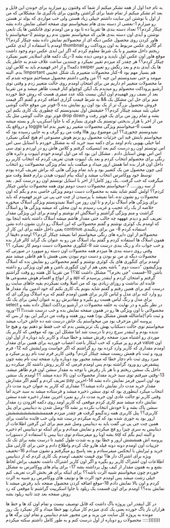 به نام خدا
اول از همه تشکر میکنم از شما که وقتتون رو میزارید برای خوندن این فایل و بعد ام تشکر میکنم از تمام شما برای گزاشتن وقتتون برای یادگیری ما.
مشکلاتی که من از اول با نوشتن این سایت داشتم خییلی زیاد هستن ولی خب مواردی که بولد تر هستن رو میزارم
1-بعضی از دسته بندی هام نمیخواستم توی صفحه اصلی نمایش داده بشه چیکار کردم؟؟
تعداد دسته بندی ها تقریبا ده تا بود و من اومدم توی فانکشن ها یک تابعی نوشتن و آیدی اون دسته بندی هایی که میخواستم نشون ندم رو نوشتم
2-میخواستم با هاور کردن روی محصول عکس دیگه ای از محصولاتم نمایش داده بشه چیکار کردم؟؟
اومدم با استفاده از آیدی عکس thumbnail  ام گالری عکس مربوط به اون پروداکت رو ریختم داخل متغییر و با یک شرط معلوم کردم که اگر این ایدی عکس دوم وجود داشت موقع هاور اون عکس اول ناپدید و دومی دیده بشه
3-رنگ دکمه های اسلایدر تغییر نمیکرد چیکار کردم؟؟
هر چقدر کد میزدم تغییر نمیکرد و چننندین ساعت علاف شدم به خاطر یک دکمه!! و از اخر فهمیدم باید به کلاس اون swiper ها یک آیدی بدم و بعد رنگش رو تغییر بدم. البته !important هم بسیار مهم بود
4-کنار محصولات متغییرم یک شکل عجیبی میومد و حتی نمیدونستم این چیه ؟؟
من وقتی داشتم محصول میساختم متوجه شدم که ما محصولات متغییر ام داریم من برای امتحان اومدم روی حالت متغییر زدم و وقتی توی آرشیو پروداکت محصولم رو میدیدم یک آیکن کوچولو کنار قیمت ظاهر میشد و من تقریبا بعد از نصف روز فهمیدم اون آیکن نیست بلکه عدد صفری هست که روش خط خورده منم برای حل این مشکل یک && به شرط قیمت گزاری اضافه کردم و گفتم اگر قیمت فروش محصول بزرگ تر از یک بود اون رو نمایش بده
5-فوتر من موقع حالت گوشی خیلی بلند میشد چیکار کردم؟؟
حقیقتش اول نمیدونستم که چطوری یک کاری بکنم این فوتر توی حالت گوشی مثل یک drop down  بشه و تمام روز من برای یک فوتر رفت و من از اخر با هزار بدبختی تونستم یک فوتری بسازم که با جاوا اسکریپ باز و بسته میشه و درواقع یک toggle  هست
6-میخواستم ویژگی محصولات متغییر رو تغییر بدم اما نمیدونستم چجوری؟؟
این موضوع روز هااا وقت من رو گرف و به جایی رسیده بود که میخواستم بابتش قید این جزئیات محصول رو بزنم هوش مصنوعی ام هیچ کمکی نمیکرد اما خیلی یهویی یادم اومد برای دکمه سبد خرید که به مشکل خوردم با استایل سی اس اس تونستم اون رو درست کنم بعد اینسپکت گرفتم و کلاس هاش رو در اوردم و توی سی اس اس بهش استایل دادم . مشکل این بود که من اول اومدم خودم اینپوت و دایره های رنگی برای محصولم انتخاب کردم و بعد یک اینپوت هیدن تعریف کردم که انتخاب کاربر رو داخل اون قرار بده اما همش ارور میداد و میگفت باید تمام ویژگی محصولاتت رو انتخاب کنی چون محصول من یک کتغییر بود و باید تمام ویژگی هایی که براش تعریف کرده بودم توسط خود ووکامرس انتخاب میشد و اینکه بیام اینپوت هیدن بزارم فقط وقت منو میگرفت که خب گرفت...یک روز کامل! از اخر با استایل تونستم اون رو درست کنم . بعد از سه روز.....
7-میخواستم محصولات دست دومم توی همه محصولات نباشن چیکار کردم؟؟
اولش گفتم شاید بشه به محصولات دست دومم ویژگی خاصی بدم و بگم که اون محصولات رو نشون نده..اما نمیشد با پرسیدن از چت جی پی تی عزیز فهمیدم که باید برای ویژگی هام اسلاگ بزارم و تا اون روز من اصلا نمیدونستم ویژگی اسلاگ میخوره خلاصه از یک راه عجیب و غریب رسیدم به اون محلی که میشه ویژگی ها رو اسلاگ گزاشت و منم ویژگی گزاشتم و اسلاگش ام نوشتم و اومدم برای این ویژگی مقدار تعریف کنم و دیدم عهههه چه جالب حتی مقدار هاشم میشه اسلاگ داشته باشه اینجا بود که اومدم یک کوئری نوشتم و گفتم محصولاتی که این اسلاگ رو دارن نشون داده نشن یعنی داخل حلقه برای این کار از continue  استفاده کردم
8- من برای رنگبندی محصولاتم از اون دایره های رنگی میخواستم اما نمیشد چیکار کردم؟؟
اومدم دقیقا از همون اسلاگ ها استفاده کردم و گفتم بیاد اسلاگ من رو به عنوان بک گراند کالر قرار بده و خب جواب داد و رنگ بندی درست شد
9-کتگوری محصولات دست دومم کار نمیکرد ؟؟
وقتی روی دسته بندی ها میزدم همه محصولات اون دسته رو میوورد در صورتی که محصولات دیگه ی من نو بودن و دست دوم نبودن یعنی همش با هم قاطی میشد منم اومدم برای کتگوری های یک کوئری نوشتم و گفتم محصولاتی رو نمایش بده که اسلاگ ویژگیشون "دست دوم " باشه یعنی هم از اون کتگوری باشن و هم اون ویژگی رو داشته باشن
10-قسمت "چی بخرم؟" مشکل داشت کلا؟؟ 
من تقریبا کل هفته رو وقت گزاشتم و از انواع و اقسام هوش مصنوعی ها api گرفتم و امتحان کردم و اینقدر پرسیدم که فایده ای نداشت و روزای زیادی بود که من اصلا وقت نمیکردم بقیه جاهای سایت رو درست کنم برای همین رفتم و گفتم شاید بتونم یک کاری بکنم که خود ادمین بیاد مقدار ها رو وارد کنه برای مدل و لباس کاربر برای همین اومدم گفتم که بره اسلاگ ویژگی ای که برای مدل و رنگ لباس هست رو بگیره و مقادیرش رو به عنوان آپشن برای یک تگ select  در نظر بگیره و در نهایت به حلقه محصولات در آرشیو پرداکت انتقال داده بشه و محصولاتی با اون ویژگی ها رو در همون صفحه نمایش بده و خب درست شددد!!
11-ورود و ثبت نام؟(ماشالله همش مشکل بود)
همه روز  هفته  و وقت من درگیر این بود از بس که پروسه اش مزخرف بود من میخواستم یک جاش درست شه ده جاش خراب میشد میخواستم توی حالت دسکتاپ بهش یک ترنزیشنی بدم که خب فقط تو ذهنم بود و هیچ جا ندیده بودم و اینقدر سرچ زدم تا درست شد اما مشکل این بود که موقعی که کاربر یک موردی رو اشتباه میزد صفحه رفرش میشد و خطا میداد و کاربر باید دوباره از اول اون فرم رو پر میکرد که خب اینکار باعث اعصاب خوردیه برای همین برای مقدار value اون اومدم مقداری که کاربر وارد کرده بود رو گزاشتم که اگر خواست ویرایشش کنه
12- فرم ورود و ثبت نام همش ریست میشد چیکار کردم؟
وقتی کاربر فرم ثبت نام رو پر میکرد و میزد روی ثبت نام دچار خطا  که میشد مجبور بود دوباره وارد صفحه ثبت نام بشه چون پیشفرض رو ورود گزاشته بودم پس اومدم فرمی که کاربر روش داشته کار میکرده رو داخل یک سشن ریختم و با هر بار رفرش با توجه به مقدار سشن اون فرم ظاهر میشد.
13-وقتی میرفتم توی سبد خرید مقدار محصولات اون بالا دیده میشد ؟؟
اومدم یک سشن تعریف کردم و گفتم اگر مقدارش pay بود اون اسپن قرمز نمایش داده نشه
14-اخرین مقدار خرید مدت دار نمایش داده میشد؟؟
مقداری که کاربر به عنوان خرید مدت دار انتخاب میکرد اینطوری بود که توی سشن ذخیره میشد و فرستاده میشد به سبد خرید اما وقتی کاربر تو حالت عادی اون خرید مدت دار رو نمیزد اخرین مقدار ذخیره شده سشن نمایش داده میشد منم کاری کردم موقعی که کاربر اومد روی دکمه افزودن زد مقدار سشن پاک بشه و تا خودش انتخاب نکرده پر نشه
15-وصل شدن به دیتابیس برای پنل کاربری؟؟
پنل کاربری همه زندگیمو گرفت هر چقدر میزدم همممششششششششش ارور بود یه جوری شده بود که گریه میکردم درست شه ولی خب فایده نداشت برای همین چت جی پی تی گفت باید به دیتابیس وصل شم منم برای این گرفتن اطلاعات از دیتابیس یه سری چیزا رو فچ میکردم و نمایش میدادم و برای اینکه تو دیتابیس ام ذخیره بشه اونا رو میفرستادم توی دیتا بیس با استفاده از دستورات sql و البته اینم بگم که پروسه اش همششش ارور و خطا بود و به شدت طول کشید تا درست بشه برای تک تک جزییات اون اومدم دونه دونه فیلد هارو چک کردم واطلاع دادم و حتی برای کارایی مثل خرید و ئیرایش با ایجکس میفرستادم و بعد پاسخ رو میگرفتم و نشون میدادم
16-تخفیف ویژه برای اشتراک دار ها؟
توی قیمت تخفیف اومدم یک کاری کردم که از دیتابیس اطلاعات اون اشتراک کاربر رو بگیره و اگر اون کاربر اشتراک داشت تخفیف براش لخاظ بشع و به همون مقدار از کیف پول برداشته بشه
17- برای پیام های ووکامرس به مشکل خوردم چون میخواستم شبیه الرت باشه؟؟
برای اینکه برای هر بخش الرت تعریف کنم خیلی زشت میشد پس اومدم خود الرت ها و نوتیف های ووکامرس رو شبیه به الرت کردم و اون بالا نمایش دادم
18-موقع اضافه کردن محصول صفحه باید رفرش میشد تا نمایش بده؟؟
اومدم برای اون قسمت یک ریلود با جاوا اسکریپت گزاشتم تا موقعی که زد روش صفحه بعد چند ثانیه ریلود بشه

در کل اینقدر این پروژه باگ داشت که قابل توصیف نیست و تمام اون کد ها و خط ها هزاران بار باگ خورده یعنی یک کدی میزدم کار میکرد یهو خطا میداد و کار نمیکرد
یک روز مونده به پروژه کل سایت من پرید و من مجبور شدم دیتابیس و تمام اون برگه ها و محصولات رو دوباره از اول درست کنم و به طور کامل داشتم سکته میکردم :::::))))))) 
